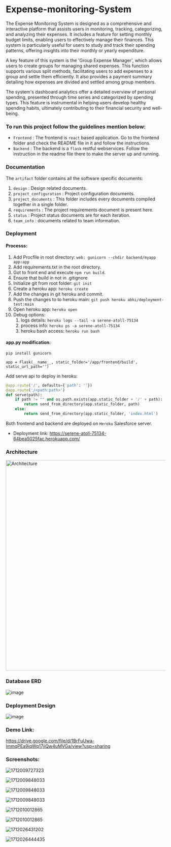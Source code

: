 # Expense-monitoring-System

The Expense Monitoring System is designed as a comprehensive and interactive platform that assists users in monitoring, tracking, categorizing, and analyzing their expenses. It includes a feature for setting monthly budget limits, enabling users to effectively manage their finances. This system is particularly useful for users to study and track their spending patterns, offering insights into their monthly or yearly expenditure.

A key feature of this system is the 'Group Expense Manager', which allows users to create groups for managing shared expenses. This function supports various split methods, facilitating users to add expenses to a group and settle them efficiently. It also provides a payment summary detailing how expenses are divided and settled among group members.

The system's dashboard analytics offer a detailed overview of personal spending, presented through time series and categorized by spending types. This feature is instrumental in helping users develop healthy spending habits, ultimately contributing to their financial security and well-being.

### To run this project follow the guidelines mention below:

- `Frontend` : The frontend is `react` based application. Go to the frontend folder and check the README file in it and follow the instructions.
- `Backend` : The backend is a `flask` restful webservices. Follow the instruction in the readme file there to make the server up and running.

### Documentation

The `artifact` folder contains all the software specific documents:

1. `design` : Design related documents.
2. `project_configuration` : Project configuration documents.
3. `project_documents` : This folder includes every documents compiled together in a single folder.
4. `requirements` : The project requirements document is present here.
5. `status` : Project status documents are for each iteration.
6. `team_info` : documents related to team information.

### Deployment

#### Processs:

1. Add Procfile in root directory: `web: gunicorn --chdir backend/myapp app:app`
2. Add requirements.txt in the root directory.
3. Got to front end and execute `npm run build`.
4. Ensure that build in not in .gitignore
5. Initialize git from root folder: `git init`
6. Create a heroku app: `heroku create`
7. Add the changes in git heroku and commit.
8. Push the changes to to heroku main: `git push heroku abhi/deployment-test:main`
9. Open heroku app: `heroku open`
10. Debug options:
    1. logs details: `heroku logs --tail -a serene-atoll-75134`
    2. process info: `heroku ps -a serene-atoll-75134`
    3. heroku bash access: `heroku run bash`

#### app.py modification:

`pip install gunicorn`

`app = Flask(__name__, static_folder='/app/frontend/build', static_url_path='')`

Add serve api to deploy in heroku:

```python
@app.route('/', defaults={'path': ''})
@app.route('/<path:path>')
def serve(path):
    if path != "" and os.path.exists(app.static_folder + '/' + path):
        return send_from_directory(app.static_folder, path)
    else:
        return send_from_directory(app.static_folder, 'index.html')
```

Both frontend and backend are deployed on `Heroku` Salesforce server.

- Deployment link: https://serene-atoll-75134-64bea5025fac.herokuapp.com/

### Architecture
<img width="662" alt="Architecture" src="https://github.com/user-attachments/assets/29fd6717-8760-45b6-96c6-f6f19f0cbc9b">

### Database ERD
![image](https://github.com/user-attachments/assets/3a37bfc2-7bb0-4c07-9eb2-e2db1777933d)

### Deployment Design
![image](https://github.com/user-attachments/assets/df579bf1-7156-480a-ae82-142b4d576198)


### Demo Link:

https://drive.google.com/file/d/1BrFuUwa-lmmqPEa9iqWq17jiQw4uMVGa/view?usp=sharing

### Screenshots:

![1712009727323](image/README/1712009727323.png)

![1712009848033](image/README/1712009848033.png)

![1712009848033](image/README/1712009848033.png)

![1712009848033](image/README/1712009848033.png)

![1712010012865](image/README/1712010012865.png)

![1712010012865](image/README/1712010012865.png)

![1712026431202](image/README/1712026431202.png)

![1712026444435](image/README/1712026444435.png)
